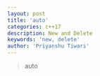 ```yaml
---
layout: post
title: 'auto'
categories: c++17
description: New and Delete
keywords: 'new, delete'
author: 'Priyanshu Tiwari'
---
```


> auto